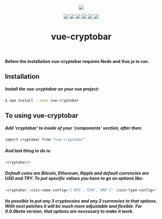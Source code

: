 <p align="center">
<img src="https://user-images.githubusercontent.com/39852038/49454475-47989e80-f7f6-11e8-8f66-6305ffec0dcb.gif"/>
</p>

<p align="center">
  <img src="https://travis-ci.com/onurrozkaan/vue-cryptobar.svg"/>
  <img src="https://badge.fury.io/js/vue-cryptobar.svg"/>
  <img src="https://img.shields.io/badge/node%20version-8.4.0-blue.svg"/>
  <img src="https://img.shields.io/github/stars/onurrozkaan/vue-cryptobar.svg"/>
  <img src="https://img.shields.io/github/issues/onurrozkaan/vue-cryptobar.svg"/>
  <img src="https://img.shields.io/github/license/onurrozkaan/vue-cryptobar.svg"/>
</p>
<h1 align="center"> vue-cryptobar </h1>
<br>

#### Before the installation vue-cryptobar requires Node and Vue.js to run.

## Installation

##### Install the vue-cryptobar on your vue project:

```sh
$ npm install --save vue-cryptobar
```

## To using vue-cryptobar

##### Add 'cryptobar' to inside of your 'components' section, after then:

```sh
import cryptobar from "vue-cryptobar"
```

##### And last thing to do is:

```sh
<cryptobar/>
```
##### Default coins are Bitcoin, Ethereum, Ripple and default currencies are USD and TRY. To put specific values you have to go on options like: 

```sh
<cryptobar :coin-name-config="['BTC','ETH','XRP']" :coin-type-config="['USD', 'TRY']"/>
```

##### Its possible to put any 3 cryptocoins and any 2 currencies to that options. With next patches it will be much more adjustable and flexible. For 0.0.8beta version, that options are necessary to make it work.
